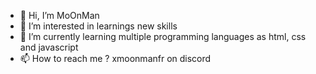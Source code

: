 - 👋 Hi, I’m MoOnMan
- 👀 I’m interested in learnings new skills
- 🌱 I’m currently learning multiple programming languages as html, css and javascript
- 📫 How to reach me ? xmoonmanfr on discord
